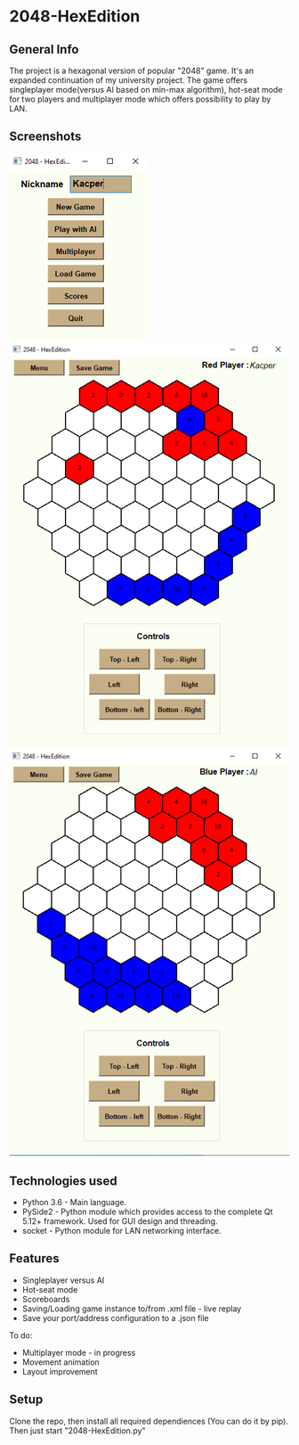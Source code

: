 # 2048-HexEdition
## General Info
The project is a hexagonal version of popular "2048" game. It's an expanded continuation of my university project. 
The game offers singleplayer mode(versus AI based on min-max algorithm), hot-seat mode for two players and multiplayer mode which offers possibility to play by LAN.

## Screenshots
![Menu_Screenshot](./img/menu.png?style=centerme) <br/>
![In-game_Screenshot](./img/in_game.png?style=centerme) <br/>
![In-game_Screenshot](./img/in_game_2.png?style=centerme) <br/>

## Technologies used
* Python 3.6 - Main language.
* PySide2 - Python module which provides access to the complete Qt 5.12+ framework. Used for GUI design and threading.
* socket - Python module for LAN networking interface.

## Features
* Singleplayer versus AI
* Hot-seat mode
* Scoreboards
* Saving/Loading game instance to/from .xml file - live replay
* Save your port/address configuration to a .json file

To do:
* Multiplayer mode - in progress
* Movement animation
* Layout improvement 

## Setup
Clone the repo, then install all required dependiences (You can do it by pip). Then just start "2048-HexEdition.py" 
